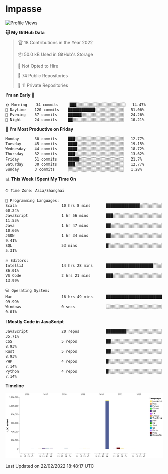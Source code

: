 # Impasse

<!--START_SECTION:waka-->
![Profile Views](http://img.shields.io/badge/Profile%20Views-1-blue)

**🐱 My GitHub Data** 

> 🏆 18 Contributions in the Year 2022
 > 
> 📦 50.0 kB Used in GitHub's Storage 
 > 
> 🚫 Not Opted to Hire
 > 
> 📜 74 Public Repositories 
 > 
> 🔑 11 Private Repositories  
 > 
**I'm an Early 🐤** 

```text
🌞 Morning    34 commits     ███░░░░░░░░░░░░░░░░░░░░░░   14.47% 
🌆 Daytime    120 commits    ████████████░░░░░░░░░░░░░   51.06% 
🌃 Evening    57 commits     ██████░░░░░░░░░░░░░░░░░░░   24.26% 
🌙 Night      24 commits     ██░░░░░░░░░░░░░░░░░░░░░░░   10.21%

```
📅 **I'm Most Productive on Friday** 

```text
Monday       30 commits     ███░░░░░░░░░░░░░░░░░░░░░░   12.77% 
Tuesday      45 commits     ████░░░░░░░░░░░░░░░░░░░░░   19.15% 
Wednesday    44 commits     ████░░░░░░░░░░░░░░░░░░░░░   18.72% 
Thursday     32 commits     ███░░░░░░░░░░░░░░░░░░░░░░   13.62% 
Friday       51 commits     █████░░░░░░░░░░░░░░░░░░░░   21.7% 
Saturday     30 commits     ███░░░░░░░░░░░░░░░░░░░░░░   12.77% 
Sunday       3 commits      ░░░░░░░░░░░░░░░░░░░░░░░░░   1.28%

```


📊 **This Week I Spent My Time On** 

```text
⌚︎ Time Zone: Asia/Shanghai

💬 Programming Languages: 
Scala                    10 hrs 8 mins       ███████████████░░░░░░░░░░   60.24% 
JavaScript               1 hr 56 mins        ███░░░░░░░░░░░░░░░░░░░░░░   11.55% 
Java                     1 hr 47 mins        ██░░░░░░░░░░░░░░░░░░░░░░░   10.66% 
JSON                     1 hr 34 mins        ██░░░░░░░░░░░░░░░░░░░░░░░   9.41% 
SQL                      53 mins             █░░░░░░░░░░░░░░░░░░░░░░░░   5.31%

🔥 Editors: 
IntelliJ                 14 hrs 28 mins      █████████████████████░░░░   86.01% 
VS Code                  2 hrs 21 mins       ███░░░░░░░░░░░░░░░░░░░░░░   13.99%

💻 Operating System: 
Mac                      16 hrs 49 mins      █████████████████████████   99.99% 
Windows                  0 secs              ░░░░░░░░░░░░░░░░░░░░░░░░░   0.01%

```

**I Mostly Code in JavaScript** 

```text
JavaScript               20 repos            █████████░░░░░░░░░░░░░░░░   35.71% 
CSS                      5 repos             ██░░░░░░░░░░░░░░░░░░░░░░░   8.93% 
Rust                     5 repos             ██░░░░░░░░░░░░░░░░░░░░░░░   8.93% 
PHP                      4 repos             █░░░░░░░░░░░░░░░░░░░░░░░░   7.14% 
Python                   4 repos             █░░░░░░░░░░░░░░░░░░░░░░░░   7.14%

```


**Timeline**

![Chart not found](https://raw.githubusercontent.com/impasse/impasse/master/charts/bar_graph.png) 


 Last Updated on 22/02/2022 18:48:17 UTC
<!--END_SECTION:waka-->
